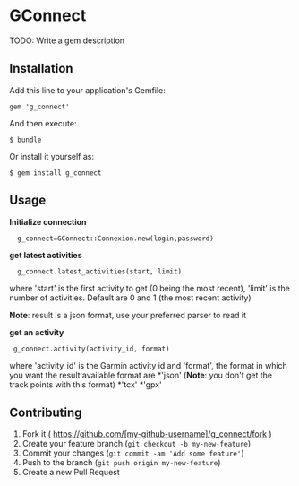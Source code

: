 # GConnect

TODO: Write a gem description

## Installation

Add this line to your application's Gemfile:

    gem 'g_connect'

And then execute:

    $ bundle

Or install it yourself as:

    $ gem install g_connect

## Usage

**Initialize connection**
```
  g_connect=GConnect::Connexion.new(login,password)
```

**get latest activities**

```
  g_connect.latest_activities(start, limit)
```
  where 'start' is the first activity to get (0 being the most recent), 'limit' is the number of activities.
  Default are 0 and 1 (the most recent activity)

  __Note__: result is a json format, use your preferred parser to read it

**get an activity**
```
 g_connect.activity(activity_id, format)
```
where 'activity_id' is the Garmin activity id and 'format', the format in which you want the result
available format are
*'json' (__Note__: you don't get the track points with this format)
*'tcx' 
*'gpx'

## Contributing

1. Fork it ( https://github.com/[my-github-username]/g_connect/fork )
2. Create your feature branch (`git checkout -b my-new-feature`)
3. Commit your changes (`git commit -am 'Add some feature'`)
4. Push to the branch (`git push origin my-new-feature`)
5. Create a new Pull Request
